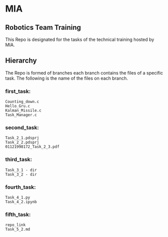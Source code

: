 # MIA
## Robotics Team Training
This Repo is designated for the tasks of the technical training hosted by MIA.

## Hierarchy
The Repo is formed of branches each branch contains the files of a specific task.
The following is the name of the files on each branch.

### first_task:
	Counting_down.c
	Hello_Gru.c
	Kalman_Missile.c
	Task_Manager.c

### second_task:
	Task_2_1.pdsprj
	Task_2_2.pdsprj
	01121998172_Task_2_3.pdf

### third_task:
	Task_3_1 - dir
	Task_3_2 - dir

### fourth_task:
	Task_4_1.py
	Task_4_2.ipynb

### fifth_task:
	repo_link
	Task_5_2.md
